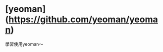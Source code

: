 [yeoman] (https://github.com/yeoman/yeoman)
============================================

學習使用yeoman～
